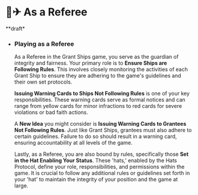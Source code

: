 # 👩✈ As a Referee

\*\*draft\*

*   ### Playing as a Referee

    As a Referee in the Grant Ships game, you serve as the guardian of integrity and fairness. Your primary role is to **Ensure Ships are Following Rules**. This involves closely monitoring the activities of each Grant Ship to ensure they are adhering to the game's guidelines and their own set protocols.

    **Issuing Warning Cards to Ships Not Following Rules** is one of your key responsibilities. These warning cards serve as formal notices and can range from yellow cards for minor infractions to red cards for severe violations or bad faith actions.

    A **New Idea** you might consider is **Issuing Warning Cards to Grantees Not Following Rules**. Just like Grant Ships, grantees must also adhere to certain guidelines. Failure to do so should result in a warning card, ensuring accountability at all levels of the game.

    Lastly, as a Referee, you are also bound by rules, specifically those **Set in the Hat Enabling Your Status**. These 'hats,' enabled by the Hats Protocol, define your role, responsibilities, and permissions within the game. It is crucial to follow any additional rules or guidelines set forth in your 'hat' to maintain the integrity of your position and the game at large.
